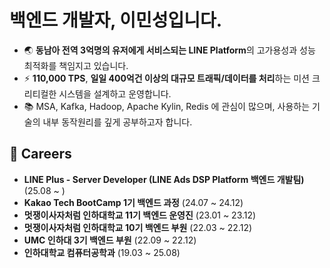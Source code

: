 # 백엔드 개발자, 이민성입니다.

- 🌏 **동남아 전역 3억명의 유저에게 서비스되는 LINE Platform**의 고가용성과 성능 최적화를 책임지고 있습니다.
- ⚡ **110,000 TPS**, **일일 400억건 이상의 대규모 트래픽/데이터를 처리**하는 미션 크리티컬한 시스템을 설계하고 운영합니다.
- 📚 MSA, Kafka, Hadoop, Apache Kylin, Redis 에 관심이 많으며, 사용하는 기술의 내부 동작원리를 깊게 공부하고자 합니다.

## 🚀 Careers

- **LINE Plus - Server Developer (LINE Ads DSP Platform 백엔드 개발팀)** (25.08 ~ ) 
- **Kakao Tech BootCamp 1기 백엔드 과정** (24.07 ~ 24.12)
- **멋쟁이사자처럼 인하대학교 11기 백엔드 운영진** (23.01 ~ 23.12)
- **멋쟁이사자처럼 인하대학교 10기 백엔드 부원** (22.03 ~ 22.12)
- **UMC 인하대 3기 백엔드 부원** (22.09 ~ 22.12)
- **인하대학교 컴퓨터공학과** (19.03 ~ 25.08)

